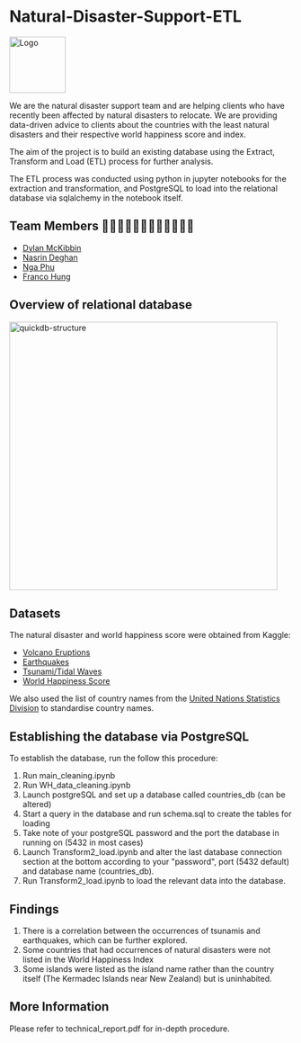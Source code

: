 # Natural-Disaster-Support-ETL

<img width="100" heighth="100" alt="Logo " src="https://user-images.githubusercontent.com/85002751/213645631-bce014a2-8eed-4d84-ae93-fedaa6227ee7.jpg">

We are the natural disaster support team and are helping clients who have recently been affected by natural disasters to relocate. 
We are providing data-driven advice to clients about the countries with the least natural disasters and their respective world happiness score and index.

The aim of the project is to build an existing database using the Extract, Transform and Load (ETL) process for further analysis.

The ETL process was conducted using python in jupyter notebooks for the extraction and transformation, and PostgreSQL to load into the relational database via sqlalchemy in the notebook itself.

## Team Members  👨🏻‍💻👩🏻‍💻👩🏻‍💻👩🏻‍💻

- [Dylan McKibbin](https://github.com/macadyls)
- [Nasrin Deghan](https://github.com/DehghanNasrin)
- [Nga Phu](https://github.com/nkphu)
- [Franco Hung](https://github.com/Franco1230)

## Overview of relational database

<img width="477" alt="quickdb-structure" src="https://user-images.githubusercontent.com/85002751/213648189-890b20fb-9564-456e-a4e3-63c6fe606949.png">

## Datasets

The natural disaster and world happiness score were obtained from Kaggle:
- [Volcano Eruptions](https://www.kaggle.com/texasdave/volcano-eruptions/version/2)
- [Earthquakes](https://www.kaggle.com/mohitkr05/global-significant-earthquake-database-from-2150bc)
- [Tsunami/Tidal Waves](https://www.kaggle.com/andrewmvd/tsunami-dataset)
- [World Happiness Score](https://www.kaggle.com/unsdsn/world-happiness)

We also used the list of country names from the [United Nations Statistics Division](https://unstats.un.org/unsd/methodology/m49/overview/) to standardise country names.

## Establishing the database via PostgreSQL

To establish the database, run the follow this procedure:

1. Run main_cleaning.ipynb
2. Run WH_data_cleaning.ipynb
3. Launch postgreSQL and set up a database called countries_db (can be altered)
4. Start a query in the database and run schema.sql to create the tables for loading
5. Take note of your postgreSQL password and the port the database in running on (5432 in most cases)
6. Launch Transform2_load.ipynb and alter the last database connection section at the bottom according to your "password", port (5432 default) and database name (countries_db).
7. Run Transform2_load.ipynb to load the relevant data into the database.

## Findings
1. There is a correlation between the occurrences of tsunamis and earthquakes, which can
be further explored.
2. Some countries that had occurrences of natural disasters were not listed in the World
Happiness Index
3. Some islands were listed as the island name rather than the country itself (The
Kermadec Islands near New Zealand) but is uninhabited.


## More Information

Please refer to technical_report.pdf for in-depth procedure.
